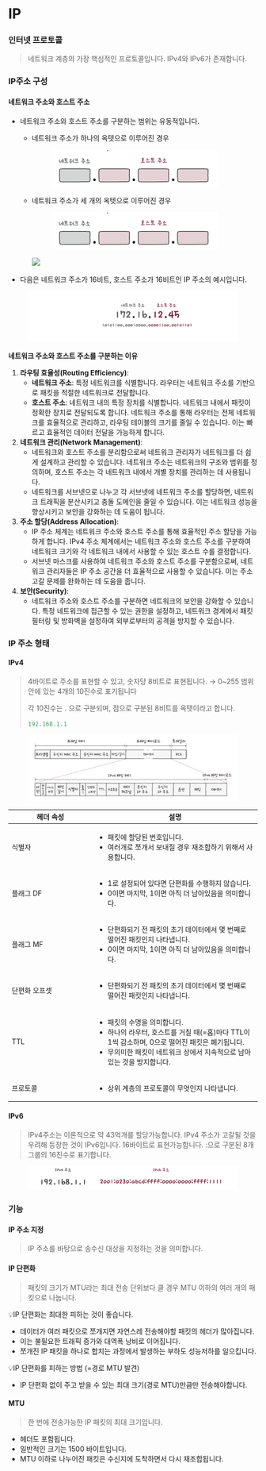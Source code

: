 # IP

### 인터넷 프로토콜

> 네트워크 계층의 가장 핵심적인 프로토콜입니다. IPv4와 IPv6가 존재합니다.

### IP주소 구성

#### 네트워크 주소와 호스트 주소

* 네트워크 주소와 호스트 주소를 구분하는 범위는 유동적입니다.
  *   네트워크 주소가 하나의 옥텟으로 이루어진 경우

      <figure><img src="../../../.gitbook/assets/네트워크.PNG" alt=""><figcaption></figcaption></figure>
  *   네트워크 주소가 세 개의 옥텟으로 이루어진 경우

      <figure><img src="../../../.gitbook/assets/image (1) (1) (1) (1).png" alt=""><figcaption></figcaption></figure>

      ![](https://prod-files-secure.s3.us-west-2.amazonaws.com/e7472e42-7118-406f-8758-f9c76b1cf86a/6529f8fe-d0fb-467f-8bcf-97dca6fee997/Untitled.png)
* 다음은 네트워크 주소가 16비트, 호스트 주소가 16비트인 IP 주소의 예시입니다.

<figure><img src="../../../.gitbook/assets/image (8).png" alt=""><figcaption></figcaption></figure>

**네트워크 주소와 호스트 주소를 구분하는 이유**&#x20;

1. **라우팅 효율성(Routing Efficiency)**:
   * **네트워크 주소**: 특정 네트워크를 식별합니다. 라우터는 네트워크 주소를 기반으로 패킷을 적절한 네트워크로 전달합니다.
   * **호스트 주소**: 네트워크 내의 특정 장치를 식별합니다. 네트워크 내에서 패킷이 정확한 장치로 전달되도록 합니다. 네트워크 주소를 통해 라우터는 전체 네트워크를 효율적으로 관리하고, 라우팅 테이블의 크기를 줄일 수 있습니다. 이는 빠르고 효율적인 데이터 전달을 가능하게 합니다.
2. **네트워크 관리(Network Management)**:
   * 네트워크와 호스트 주소를 분리함으로써 네트워크 관리자가 네트워크를 더 쉽게 설계하고 관리할 수 있습니다. 네트워크 주소는 네트워크의 구조와 범위를 정의하며, 호스트 주소는 각 네트워크 내에서 개별 장치를 관리하는 데 사용됩니다.
   * 네트워크를 서브넷으로 나누고 각 서브넷에 네트워크 주소를 할당하면, 네트워크 트래픽을 분산시키고 충돌 도메인을 줄일 수 있습니다. 이는 네트워크 성능을 향상시키고 보안을 강화하는 데 도움이 됩니다.
3. **주소 할당(Address Allocation)**:
   * IP 주소 체계는 네트워크 주소와 호스트 주소를 통해 효율적인 주소 할당을 가능하게 합니다. IPv4 주소 체계에서는 네트워크 주소와 호스트 주소를 구분하여 네트워크 크기와 각 네트워크 내에서 사용할 수 있는 호스트 수를 결정합니다.
   * 서브넷 마스크를 사용하여 네트워크 주소와 호스트 주소를 구분함으로써, 네트워크 관리자들은 IP 주소 공간을 더 효율적으로 사용할 수 있습니다. 이는 주소 고갈 문제를 완화하는 데 도움을 줍니다.
4. **보안(Security)**:
   * 네트워크 주소와 호스트 주소를 구분하면 네트워크의 보안을 강화할 수 있습니다. 특정 네트워크에 접근할 수 있는 권한을 설정하고, 네트워크 경계에서 패킷 필터링 및 방화벽을 설정하여 외부로부터의 공격을 방지할 수 있습니다.





####



### IP 주소 형태

#### IPv4

> 4바이트로 주소를 표현할 수 있고, 숫자당 8비트로 표현됩니다. → 0\~255 범위 안에 있는 4개의 10진수로 표기됩니다
>
> 각 10진수는 . 으로 구분되며, 점으로 구분된 8비트를 옥텟이라고 합니다.
>
> ```java
> 192.168.1.1
> ```



<figure><img src="../../../.gitbook/assets/image (6).png" alt=""><figcaption></figcaption></figure>

<table><thead><tr><th width="156">헤더 속성</th><th>설명 </th></tr></thead><tbody><tr><td>식별자</td><td><ul><li>패킷에 할당된 번호입니다. </li><li>여러개로 쪼개서 보내질 경우 재조합하기 위해서 사용합니다.</li></ul></td></tr><tr><td>플래그 DF</td><td><ul><li>1로 설정되어 있다면 단편화를 수행하지 않습니다.</li><li>0이면 마지막, 1이면 아직 더 남아있음을 의미합니다.</li></ul></td></tr><tr><td>플래그 MF</td><td><ul><li>단편화되기 전 패킷의 초기 데이터에서 몇 번째로 떨어진 패킷인지 나타냅니다.</li><li>0이면 마지막, 1이면 아직 더 남아있음을 의미합니다.</li></ul></td></tr><tr><td>단편화 오프셋</td><td><ul><li>단편화되기 전 패킷의 초기 데이터에서 몇 번째로 떨어진 패킷인지 나타냅니다.</li></ul></td></tr><tr><td>TTL</td><td><ul><li>패킷의 수명을 의미합니다.</li><li>하나의 라우터, 호스트를 거칠 때(=홉)마다 TTL이 1씩 감소하며, 0으로 떨어진 패킷은 폐기됩니다.</li><li>무의미한 패킷이 네트워크 상에서 지속적으로 남아있는 것을 방지합니다.</li></ul></td></tr><tr><td>프로토콜</td><td><ul><li>상위 계층의 프로토콜이 무엇인지 나타냅니다.</li></ul></td></tr></tbody></table>



#### IPv6

> IPv4주소는 이론적으로 약 43억개를 할당가능합니다. IPv4 주소가 고갈될 것을 우려해 등장한 것이 IPv6입니다. 16바이트로 표현가능합니다. :으로 구분된 8개 그룹의 16진수로 표기합니다.

<figure><img src="../../../.gitbook/assets/image (7).png" alt=""><figcaption></figcaption></figure>

### 기능

#### IP 주소 지정

> IP 주소를 바탕으로 송수신 대상을 지정하는 것을 의미합니다.

#### IP 단편화

> 패킷의 크기가 MTU라는 최대 전송 단위보다 클 경우 MTU 이하의 여러 개의 패킷으로 나눕니다.

💡IP 단편화는 최대한 피하는 것이 좋습니다.

* 데이터가 여러 패킷으로 쪼개지면 자연스레 전송해야할 패킷의 헤더가 많아집니다.
* 이는 불필요한 트래픽 증가와 대역폭 낭비로 이어집니다.
* 쪼개진 IP 패킷을 하나로 합치는 과정에서 발생하는 부하도 성능저하를 일으킵니다.

💡IP 단편화를 피하는 방법 (=경로 MTU 발견)

* IP 단편화 없이 주고 받을 수 있는 최대 크기(경로 MTU)만큼만 전송해야합니다.

#### MTU

> 한 번에 전송가능한 IP 패킷의 최대 크기입니다.

* 헤더도 포함됩니다.
* 일반적인 크기는 1500 바이트입니다.
* MTU 이하로 나누어진 패킷은 수신지에 도착하면서 다시 재조합됩니다.
